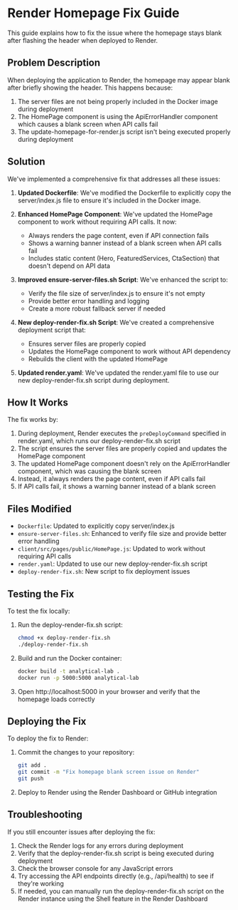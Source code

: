 # Render Homepage Fix Guide

This guide explains how to fix the issue where the homepage stays blank after flashing the header when deployed to Render.

## Problem Description

When deploying the application to Render, the homepage may appear blank after briefly showing the header. This happens because:

1. The server files are not being properly included in the Docker image during deployment
2. The HomePage component is using the ApiErrorHandler component which causes a blank screen when API calls fail
3. The update-homepage-for-render.js script isn't being executed properly during deployment

## Solution

We've implemented a comprehensive fix that addresses all these issues:

1. **Updated Dockerfile**: We've modified the Dockerfile to explicitly copy the server/index.js file to ensure it's included in the Docker image.

2. **Enhanced HomePage Component**: We've updated the HomePage component to work without requiring API calls. It now:
   - Always renders the page content, even if API connection fails
   - Shows a warning banner instead of a blank screen when API calls fail
   - Includes static content (Hero, FeaturedServices, CtaSection) that doesn't depend on API data

3. **Improved ensure-server-files.sh Script**: We've enhanced the script to:
   - Verify the file size of server/index.js to ensure it's not empty
   - Provide better error handling and logging
   - Create a more robust fallback server if needed

4. **New deploy-render-fix.sh Script**: We've created a comprehensive deployment script that:
   - Ensures server files are properly copied
   - Updates the HomePage component to work without API dependency
   - Rebuilds the client with the updated HomePage

5. **Updated render.yaml**: We've updated the render.yaml file to use our new deploy-render-fix.sh script during deployment.

## How It Works

The fix works by:

1. During deployment, Render executes the `preDeployCommand` specified in render.yaml, which runs our deploy-render-fix.sh script
2. The script ensures the server files are properly copied and updates the HomePage component
3. The updated HomePage component doesn't rely on the ApiErrorHandler component, which was causing the blank screen
4. Instead, it always renders the page content, even if API calls fail
5. If API calls fail, it shows a warning banner instead of a blank screen

## Files Modified

- `Dockerfile`: Updated to explicitly copy server/index.js
- `ensure-server-files.sh`: Enhanced to verify file size and provide better error handling
- `client/src/pages/public/HomePage.js`: Updated to work without requiring API calls
- `render.yaml`: Updated to use our new deploy-render-fix.sh script
- `deploy-render-fix.sh`: New script to fix deployment issues

## Testing the Fix

To test the fix locally:

1. Run the deploy-render-fix.sh script:
   ```bash
   chmod +x deploy-render-fix.sh
   ./deploy-render-fix.sh
   ```

2. Build and run the Docker container:
   ```bash
   docker build -t analytical-lab .
   docker run -p 5000:5000 analytical-lab
   ```

3. Open http://localhost:5000 in your browser and verify that the homepage loads correctly

## Deploying the Fix

To deploy the fix to Render:

1. Commit the changes to your repository:
   ```bash
   git add .
   git commit -m "Fix homepage blank screen issue on Render"
   git push
   ```

2. Deploy to Render using the Render Dashboard or GitHub integration

## Troubleshooting

If you still encounter issues after deploying the fix:

1. Check the Render logs for any errors during deployment
2. Verify that the deploy-render-fix.sh script is being executed during deployment
3. Check the browser console for any JavaScript errors
4. Try accessing the API endpoints directly (e.g., /api/health) to see if they're working
5. If needed, you can manually run the deploy-render-fix.sh script on the Render instance using the Shell feature in the Render Dashboard
